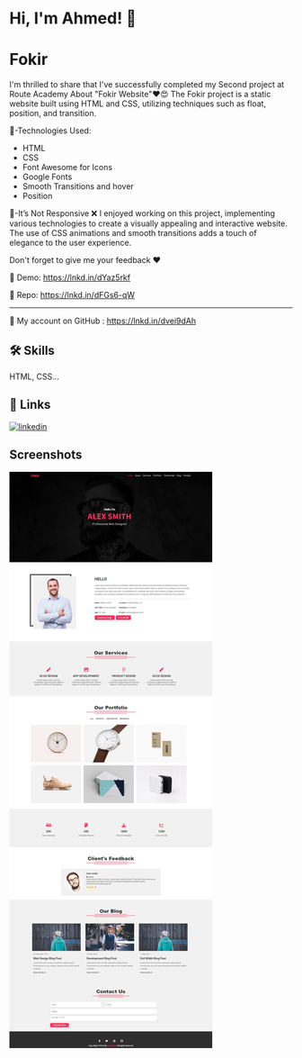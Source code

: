 
# Hi, I'm Ahmed! 👋


# Fokir

I'm thrilled to share that I've successfully completed my Second project at Route Academy About "Fokir Website"❤😍 
The Fokir project is a static website built using HTML and CSS, utilizing techniques such as float, position, and transition.

📌-Technologies Used:
- HTML
- CSS
- Font Awesome for Icons
- Google Fonts
- Smooth Transitions and hover
- Position

📌-It’s Not Responsive ❌
I enjoyed working on this project, implementing various technologies to create a visually appealing and interactive website. 
The use of CSS animations and smooth transitions adds a touch of elegance to the user experience.

 Don't forget to give me your feedback ❤️
 
🔗 Demo: 
https://lnkd.in/dYaz5rkf

🔗 Repo:
https://lnkd.in/dFGs6-qW

------

🔗 My account on GitHub :
https://lnkd.in/dvei9dAh
 


## 🛠 Skills
HTML, CSS...


## 🔗 Links

[![linkedin](https://img.shields.io/badge/linkedin-0A66C2?style=for-the-badge&logo=linkedin&logoColor=white)](https://www.linkedin.com/in/ahmed-mitwally-284538286//)



## Screenshots

![App Screenshot](./images/pages.jpg)

